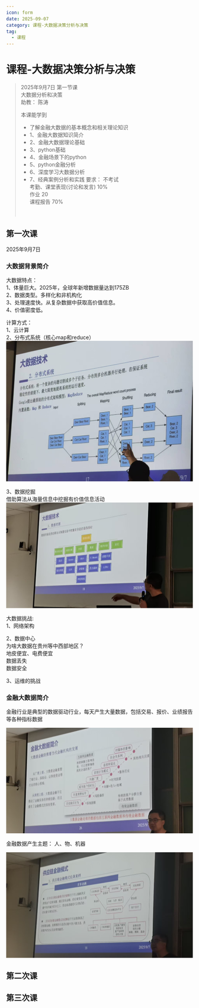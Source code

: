 ```yaml
---
icon: form
date: 2025-09-07
category: 课程-大数据决策分析与决策
tag:
  - 课程
---
```

# 课程-大数据决策分析与决策
> 2025年9月7日 第一节课  
>  大数据分析和决策  
>  助教： 
>  陈涛
>   
> 本课能学到
> - 了解金融大数据的基本概念和相关理论知识    
> - 1、金融大数据知识简介      
> - 2、金融大数据理论基础
> - 3、python基础
> - 4、金融场景下的python
> - 5、python金融分析
> - 6、深度学习大数据分析
> - 7、经典案例分析和实践
> 要求： 不考试  <br>
> 考勤、课堂表现(讨论和发言) 10%   <br>
> 作业 20    <br>
> 课程报告 70%
>  <br>

## 第一次课
2025年9月7日   
### 大数据背景简介  

大数据特点：   
1、体量巨大。2025年，全球年新增数据量达到175ZB       
2、数据类型。多样化和非机构化   
3、处理速度快。从复杂数据中获取高价值信息。   
4、价值密度低。   

计算方式：         
1、云计算  
2、分布式系统（核心map和reduce）   
![img_1.png](assets/big_map_reduce.png)   

3、数据挖掘   
借助算法从海量信息中挖掘有价值信息活动   
![img.png](assets/filter.jpg)   

大数据挑战:   
1、网络架构    

2、数据中心     
为啥大数据在贵州等中西部地区？       
地皮便宜、电费便宜      
数据丢失   
数据安全  

3、运维的挑战     

### 金融大数据简介 
金融行业是典型的数据驱动行业，每天产生大量数据，包括交易、报价、业绩报告等各种指标数据     

![img_1.png](assets/finance_1.png)

金融数据产生主题： 人、物、机器

![img_1.png](assets/suppl_module.png)

## 第二次课 

## 第三次课
